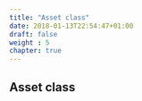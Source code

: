 ```yaml
---
title: "Asset class"
date: 2018-01-13T22:54:47+01:00
draft: false
weight : 5
chapter: true
---
```

## Asset class